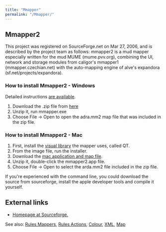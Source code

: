```yaml
---
title: "Mmapper"
permalink: "/Mmapper/"
---
```


## Mmapper2

This project was registered on SourceForge.net on Mar 27, 2006, and is
described by the project team as follows: mmapper2 is a mud mapper
especially written for the mud MUME (mume.pvv.org), combining the UI,
network and storage modules from caligor's mmapper1
(mmapper.czechian.net) with the auto-mapping engine of alve's expandora
(sf.net/projects/expandora).

<h3>

How to install Mmapper2 - Windows

</h3>

Detailed instructions [are
available](http://mume.org/forum/viewtopic.php?f=2&t=9).

1.  Download the .zip file from
    [here](http://sourceforge.net/project/showfiles.php?group_id=163654)
2.  Unzip it, run mmapper.exe
3.  Choose File -\> Open to open the adra.mm2 map file that was included
    in the zip file.

<h3>

How to install Mmapper2 - Mac

</h3>

1.  First, install the [visual
    library](http://kevinwatt.org/qt-mac-opensource-4.3.5.dmg) the
    mapper uses, called QT.
2.  From the image file, run the installer.
3.  Download the [mac application and map
    file](http://kevinwatt.org/mmapper_mac_with_map.zip).
4.  Unzip it, double-click the mmapper2.app file.
5.  Choose File -\> Open to select the arda.mm2 file included in the zip
    file.

If you're experienced with the command line, you could download the
source from sourceforge, install the apple developer tools and compile
it yourself.

## External links

- [Homepage at Sourceforge.](http://sourceforge.net/projects/mmapper)

See also: [Rules Mappers](Rules_Mappers "wikilink"), [Rules
Actions](Rules_Actions "wikilink"), [Colour](Colour "wikilink"),
[XML](XML "wikilink"), [Map](Map "wikilink")
